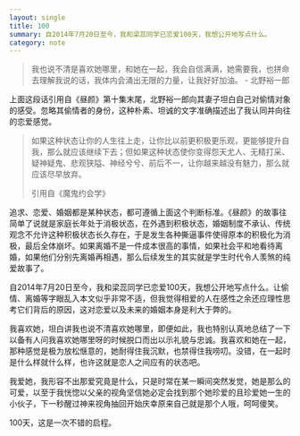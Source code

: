 ```yaml
---
layout: single
title: 100
summary: 自2014年7月20日至今，我和梁蕊同学已恋爱100天，我想公开地写点什么。
category: note
---
```


> 我也说不清是喜欢她哪里，和她在一起，我会自信满满，她需要我，也拼命去理解我说的话，我体内会涌出无限的力量，让我好好加油。 - 北野裕一郎

上面这段话引用自《昼颜》第十集末尾，北野裕一郎向其妻子坦白自己对偷情对象的感受。忽略其偷情者的身份，这种朴素、坦诚的文字准确描述出了我认同并向往的恋爱感觉。

> 如果这种状态让你的人生往上走，让你比以前更积极更乐观，更能够提升自我，那么就应该继续下去；但如果这种状态使你变得怨天尤人、无精打采、疑神疑鬼、悲观狭隘、神经兮兮、前后不一，让你越来越没有魅力，那么就应该尽早放弃。
>
> 引用自《魔鬼约会学》

追求、恋爱、婚姻都是某种状态，都可遵循上面这个判断标准。《昼颜》的故事往简单了说就是家庭长年处于消极状态，在外遇到积极状态，婚姻制度不承认、传统观念不允许这种积极状态长久存在，于是发生各种撕逼事件使得原本的积极化为消极，最后全体崩坏。如果离婚不是一件成本很高的事情，如果社会平和地看待离婚，如果他们分别先离婚再相遇，那么后续发生的其实就是学生时代令人羡煞的纯爱故事了。

自2014年7月20日至今，我和梁蕊同学已恋爱100天，我想公开地写点什么。让偷情、离婚等字眼乱入本文似乎非常不适，但我觉得相爱的人在感性之余还应理性思考它们背后的原因，这对恋爱以及未来的婚姻本身是利大于弊的。

我喜欢她，坦白讲我也说不清喜欢她哪里，即便如此，我也特别认真地总结了一下以备有人问我喜欢她哪里呀的时候脱口而出以示礼貌与忠诚。我喜欢和她在一起，那种感觉是极为放松惬意的，她耐得住我沉默，也禁得住我唠叨。没错，在一起时是什么样就什么样，也许这就是恋人之间应有的状态吧。

我爱她，我形容不出那爱究竟是什么，只是时常在某一瞬间突然发觉，她是那么的可爱，以至于我恍惚以父亲的视角坚信她必定会找到那个她珍爱的且珍爱她一生的小伙子，下一秒醒过神来视角抽回开始庆幸原来自己就是那个人哦，呵呵傻笑。

100天，这是一次不错的启程。
